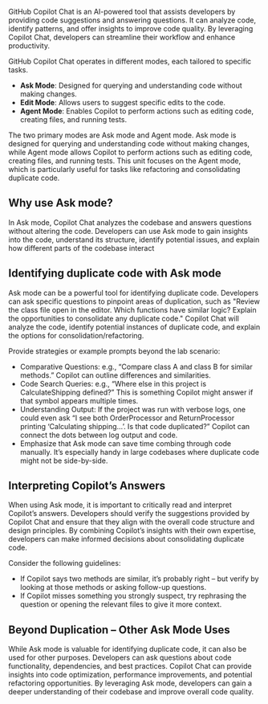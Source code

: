 GitHub Copilot Chat is an AI-powered tool that assists developers by providing code suggestions and answering questions. It can analyze code, identify patterns, and offer insights to improve code quality. By leveraging Copilot Chat, developers can streamline their workflow and enhance productivity.

GitHub Copilot Chat operates in different modes, each tailored to specific tasks.

- **Ask Mode**: Designed for querying and understanding code without making changes.
- **Edit Mode**: Allows users to suggest specific edits to the code.
- **Agent Mode**: Enables Copilot to perform actions such as editing code, creating files, and running tests.

The two primary modes are Ask mode and Agent mode. Ask mode is designed for querying and understanding code without making changes, while Agent mode allows Copilot to perform actions such as editing code, creating files, and running tests. This unit focuses on the Agent mode, which is particularly useful for tasks like refactoring and consolidating duplicate code.

## Why use Ask mode?

In Ask mode, Copilot Chat analyzes the codebase and answers questions without altering the code. Developers can use Ask mode to gain insights into the code, understand its structure, identify potential issues, and explain how different parts of the codebase interact

## Identifying duplicate code with Ask mode

Ask mode can be a powerful tool for identifying duplicate code. Developers can ask specific questions to pinpoint areas of duplication, such as "Review the class file open in the editor. Which functions have similar logic? Explain the opportunities to consolidate any duplicate code." Copilot Chat will analyze the code, identify potential instances of duplicate code, and explain the options for consolidation/refactoring.

Provide strategies or example prompts beyond the lab scenario:

- Comparative Questions: e.g., “Compare class A and class B for similar methods.” Copilot can outline differences and similarities.
- Code Search Queries: e.g., “Where else in this project is CalculateShipping defined?” This is something Copilot might answer if that symbol appears multiple times.
- Understanding Output: If the project was run with verbose logs, one could even ask “I see both OrderProcessor and ReturnProcessor printing ‘Calculating shipping…’. Is that code duplicated?” Copilot can connect the dots between log output and code.
- Emphasize that Ask mode can save time combing through code manually. It’s especially handy in large codebases where duplicate code might not be side-by-side.

## Interpreting Copilot’s Answers

When using Ask mode, it is important to critically read and interpret Copilot’s answers. Developers should verify the suggestions provided by Copilot Chat and ensure that they align with the overall code structure and design principles. By combining Copilot’s insights with their own expertise, developers can make informed decisions about consolidating duplicate code.

Consider the following guidelines:

- If Copilot says two methods are similar, it’s probably right – but verify by looking at those methods or asking follow-up questions.
- If Copilot misses something you strongly suspect, try rephrasing the question or opening the relevant files to give it more context.

## Beyond Duplication – Other Ask Mode Uses

While Ask mode is valuable for identifying duplicate code, it can also be used for other purposes. Developers can ask questions about code functionality, dependencies, and best practices. Copilot Chat can provide insights into code optimization, performance improvements, and potential refactoring opportunities. By leveraging Ask mode, developers can gain a deeper understanding of their codebase and improve overall code quality.
